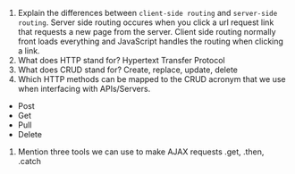 1.  Explain the differences between `client-side routing` and `server-side routing`.
    Server side routing occures when you click a url request link that requests a new page from the server.
    Client side routing normally front loads everything and JavaScript handles the routing when clicking a link.
1.  What does HTTP stand for?
    Hypertext Transfer Protocol
1.  What does CRUD stand for?
    Create, replace, update, delete
1.  Which HTTP methods can be mapped to the CRUD acronym that we use when interfacing with APIs/Servers.

- Post
- Get
- Pull
- Delete

1.  Mention three tools we can use to make AJAX requests
    .get, .then, .catch
